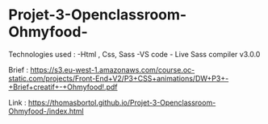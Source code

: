 # Projet-3-Openclassroom-Ohmyfood-

Technologies used :  -Html , Css, Sass -VS code
                     - Live Sass compiler v3.0.0
                    
                    
 Brief : https://s3.eu-west-1.amazonaws.com/course.oc-static.com/projects/Front-End+V2/P3+CSS+animations/DW+P3+-+Brief+creatif+-+Ohmyfood!.pdf
                     
 Link : https://thomasbortol.github.io/Projet-3-Openclassroom-Ohmyfood-/index.html
